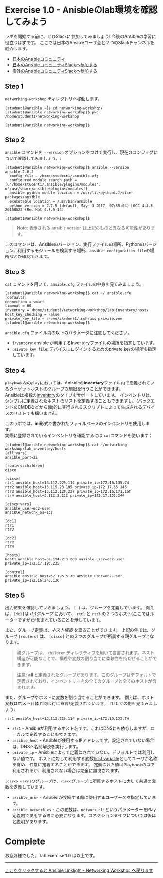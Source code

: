 # Exercise 1.0 - Anisbleのlab環境を確認してみよう

ラボを開始する前に、ぜひSlackに参加してみましょう!
今後のAnsibleの学習に役立つはずです。
ここでは日本のAnsibleユーザ会と２つのSlackチャンネルを紹介します。


- [日本のAnsibleコミュニティ](https://ansible-users.connpass.com)
- [日本のAnsibleコミュニティSlackへ参加する](https://join.slack.com/t/ansiblejp/shared_invite/enQtNDEyOTc3OTI3OTQxLWE1NDAzM2I5MGExYzM5OGNlN2RiMjBmYTFiYzM5NzIzYzk1ZjYyMmQ5ZTAxNjA4NmQyMTdjM2MyM2UzNjM2N2E)
- [海外のAnsibleコミュニティSlackへ参加する](https://join.slack.com/t/ansiblenetwork/shared_invite/enQtMzEyMTcxMTE5NjM3LWIyMmQ4YzNhYTA4MjA2OTRhZDQzMTZkNWZlN2E3NzhhMWQ5ZTdmNmViNjk2M2JkYzJjODhjMjVjMGUxZjc2MWE)


## Step 1

`networking-workshop` ディレクトリへ移動します。


```
[student1@ansible ~]$ cd networking-workshop/
[student1@ansible networking-workshop]$ pwd
/home/student1/networking-workshop

[student1@ansible networking-workshop]$
```

## Step 2

`ansible` コマンドを `--version` オプションをつけて実行し、現在のコンフィグについて確認してみましょう。:


```
[student1@ansible networking-workshop]$ ansible --version
ansible 2.6.2
  config file = /home/student1/.ansible.cfg
  configured module search path = [u'/home/student1/.ansible/plugins/modules', u'/usr/share/ansible/plugins/modules']
  ansible python module location = /usr/lib/python2.7/site-packages/ansible
  executable location = /usr/bin/ansible
  python version = 2.7.5 (default, May  3 2017, 07:55:04) [GCC 4.8.5 20150623 (Red Hat 4.8.5-14)]

[student1@ansible networking-workshop]$
```

> Note: 表示される ansible version は上記のものと異なる可能性があります。


このコマンドは、Ansibleのバージョン、実行ファイルの場所、Pythonのバージョン、利用するモジュールを検索する場所、`ansible configuration file`の場所などが確認できます。

## Step 3

`cat` コマンドを用いて、`ansible.cfg` ファイルの中身を見てみましょう。

```
[student1@ansible networking-workshop]$ cat ~/.ansible.cfg
[defaults]
connection = smart
timeout = 60
inventory = /home/student1/networking-workshop/lab_inventory/hosts
host_key_checking = False
private_key_file = /home/student1/.ssh/aws-private.pem
[student1@ansible networking-workshop]$
```

`ansible.cfg` ファイル内の以下のパラメータに注意してください。

 - `inventory`: ansible が利用するInventoryファイルの場所を指定しています。
 - `private_key_file`: デバイスにログインするためのprivate keyの場所を指定しています。



## Step 4

`playbook`内の`play`においては、Anisbleの**inventory**ファイル内で定義されているターゲットホストのグループの制限を行うことができます。  
Ansibleは複数の[inventory](http://docs.ansible.com/ansible/latest/intro_inventory.html)のタイプをサポートしています。
インベントリは、シンプルに定義されたホストのリストを定義することもできますし、(バックエンドのCMDBなどから)動的に実行されるスクリプトによって生成されるデバイスのリストでも構いません。

このラボでは、**ini**形式で書かれたファイルベースのインベントリを使用します。   
実際に登録されているインベントリを確認するには `cat`コマンドを使います：


```
[student1@ansible networking-workshop]$ cat ~/networking-workshop/lab_inventory/hosts
[all:vars]
ansible_port=22

[routers:children]
cisco

[cisco]
rtr1 ansible_host=13.112.229.114 private_ip=172.16.135.74
rtr2 ansible_host=13.115.23.185 private_ip=172.17.36.145
rtr3 ansible_host=13.112.120.227 private_ip=172.16.171.158
rtr4 ansible_host=3.112.2.222 private_ip=172.17.153.244

[cisco:vars]
ansible_user=ec2-user
ansible_network_os=ios

[dc1]
rtr1
rtr3

[dc2]
rtr2
rtr4

[hosts]
host1 ansible_host=52.194.213.203 ansible_user=ec2-user private_ip=172.17.193.235

[control]
ansible ansible_host=52.195.5.30 ansible_user=ec2-user private_ip=172.16.240.136
```

## Step 5

出力結果を確認していきましょう。
`[ ]` は、グループを定義しています。
例えば、`[dc1]`は *dc1グループ* において、 `rtr1` と `rtr3` の２つのホスト(ここではルーターですが)が含まれていることを示しています。

また、グループ定義は、_ネスト構造_ を取ることができます。
上記の例では、グループ `[routers]` は、 `[cisco]` との２つのグループが所属する親グループとなります。

> 親グループは、 `children` ディレクティブを用いて宣言されます。ネスト構造が可能なことで、構成や変数の割り当てに柔軟性を持たせることができます。

> 注意: **all** と定義されたグループがあります。このグループはデフォルトで定義されており、インベントリー内の全てのグループと全てのホストが含まれます。

また、グループやホストに変数を割り当てることができます。
例えば、ホスト変数はホスト自体と同じ行に宣言/定義されています。
`rtr1` での例を見てみましょう:

```
rtr1 ansible_host=13.112.229.114 private_ip=172.16.135.74
```
 - `rtr1` - Ansibleが利用するホスト名です。これはDNSにも依存しますが、ローカルで定義することもできます。
 - `ansible_host` - Ansibleが使用するIPアドレスです。設定されていない場合は、DNSへ名前解決を実行します。
 - `private_ip` - Anisbleによって定義はされていない、デフォルトでは利用しない値です。
 ホストに対して利用する変数[host variable](http://docs.ansible.com/ansible/latest/intro_inventory.html#host-variables)としてユーザが名称を含め、任意に定義することができます。
定義された値はPlaybookの中で利用されるか、利用されない場合は完全に無視されます。

`[cisco:vars]`のグループは、`cisco`グループに所属するホストに大して共通の変数を定義しています。
- `ansible_user` - Ansible が接続する際に使用するユーザー名を指定しています。
- `ansible_network_os` - この変数は、`network_cli`というパラメーターをPlay定義内で使用する際に必要になります。コネクションタイプについては後ほど説明があります。


# Complete

お疲れ様でした。
lab exercise 1.0 は以上です。

---
[ここをクリックすると Ansible Linklight - Networking Workshop へ戻ります](../README.ja.md)
